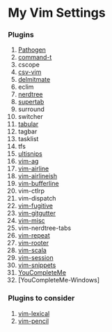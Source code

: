 # My Vim Settings

### Plugins

1. [Pathogen](https://github.com/tpope/vim-pathogen.git)
2. [command-t](https://git.wincent.com/command-t.git)
3. cscope
4. [csv-vim](https://github.com/chrisbra/csv.vim.git)
5. [delmitmate](https://github.com/Raimondi/delimitMate.git)
6. eclim
7. [nerdtree](https://github.com/scrooloose/nerdtree.git)
8. [supertab](https://github.com/ervandew/supertab.git)
9. surround
10. switcher
11. [tabular](https://github.com/godlygeek/tabular.git)
12. tagbar
13. tasklist
14. tfs
15. [ultisnips](https://github.com/SirVer/ultisnips.git)
16. [vim-ag]()
17. [vim-airline](https://github.com/bling/vim-airline)
18. [vim-airlineish]()
19. [vim-bufferline](https://github.com/bling/vim-bufferline)
20. vim-ctlrp
21. vim-dispatch
22. [vim-fugitive](https://github.com/tpope/vim-fugitive.git)
23. [vim-gitgutter](https://github.com/airblade/vim-gitgutter.git)
24. [vim-misc](https://github.com/xolox/vim-misc.git)
25. vim-nerdtree-tabs
26. [vim-repeat](https://github.com/tpope/vim-repeat.git)
27. [vim-rooter](https://github.com/raajay/vim-rooter.git)
28. [vim-scala](https://github.com/derekwyatt/vim-scala.git)
29. [vim-session](https://github.com/xolox/vim-session.git)
30. [vim-snippets](https://github.com/raajay/vim-snippets.git)
31. [YouCompleteMe](https://github.com/Valloric/YouCompleteMe.git)
32. [YouCompleteMe-Windows]

### Plugins to consider

1. [vim-lexical]()
2. [vim-pencil](https://github.com/reedes/vim-pencil)
